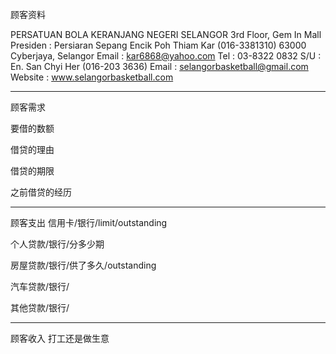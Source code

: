 顾客资料

PERSATUAN BOLA KERANJANG NEGERI SELANGOR 3rd Floor, Gem In Mall Presiden : Persiaran Sepang Encik Poh Thiam Kar (016-3381310) 63000 Cyberjaya, Selangor Email : kar6868@yahoo.com Tel : 03-8322 0832 S/U : En. San Chyi Her (016-203 3636) Email : selangorbasketball@gmail.com Website : www.selangorbasketball.com

-----------------
顾客需求


要借的数额

借贷的理由

借贷的期限

之前借贷的经历


--------------
顾客支出
信用卡/银行/limit/outstanding


个人贷款/银行/分多少期

房屋贷款/银行/供了多久/outstanding

汽车贷款/银行/


其他贷款/银行/

-----------
顾客收入
打工还是做生意


